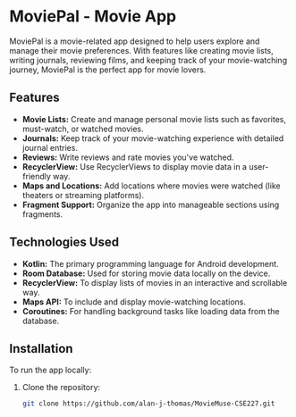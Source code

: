 # MoviePal - Movie App

MoviePal is a movie-related app designed to help users explore and manage their movie preferences. With features like creating movie lists, writing journals, reviewing films, and keeping track of your movie-watching journey, MoviePal is the perfect app for movie lovers.

## Features

- **Movie Lists:** Create and manage personal movie lists such as favorites, must-watch, or watched movies.
- **Journals:** Keep track of your movie-watching experience with detailed journal entries.
- **Reviews:** Write reviews and rate movies you've watched.
- **RecyclerView:** Use RecyclerViews to display movie data in a user-friendly way.
- **Maps and Locations:** Add locations where movies were watched (like theaters or streaming platforms).
- **Fragment Support:** Organize the app into manageable sections using fragments.

## Technologies Used

- **Kotlin:** The primary programming language for Android development.
- **Room Database:** Used for storing movie data locally on the device.
- **RecyclerView:** To display lists of movies in an interactive and scrollable way.
- **Maps API:** To include and display movie-watching locations.
- **Coroutines:** For handling background tasks like loading data from the database.

## Installation

To run the app locally:

1. Clone the repository:

   ```bash
   git clone https://github.com/alan-j-thomas/MovieMuse-CSE227.git
